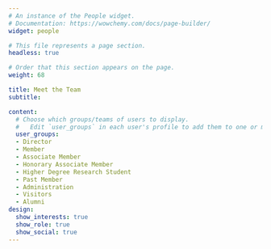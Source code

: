 ```yaml
---
# An instance of the People widget.
# Documentation: https://wowchemy.com/docs/page-builder/
widget: people

# This file represents a page section.
headless: true

# Order that this section appears on the page.
weight: 68

title: Meet the Team
subtitle:

content:
  # Choose which groups/teams of users to display.
  #   Edit `user_groups` in each user's profile to add them to one or more of these groups.
  user_groups:
  - Director
  - Member
  - Associate Member
  - Honorary Associate Member
  - Higher Degree Research Student
  - Past Member
  - Administration
  - Visitors
  - Alumni
design:
  show_interests: true
  show_role: true
  show_social: true
---
```

